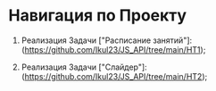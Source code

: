 # Навигация по Проекту

1. Реализация Задачи ["Расписание занятий"]: (https://github.com/Ikul23/JS_API/tree/main/HT1);

2. Реализация Задачи ["Слайдер"]: (https://github.com/Ikul23/JS_API/tree/main/HT2);
